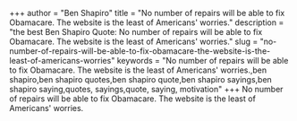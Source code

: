 +++
author = "Ben Shapiro"
title = "No number of repairs will be able to fix Obamacare. The website is the least of Americans' worries."
description = "the best Ben Shapiro Quote: No number of repairs will be able to fix Obamacare. The website is the least of Americans' worries."
slug = "no-number-of-repairs-will-be-able-to-fix-obamacare-the-website-is-the-least-of-americans-worries"
keywords = "No number of repairs will be able to fix Obamacare. The website is the least of Americans' worries.,ben shapiro,ben shapiro quotes,ben shapiro quote,ben shapiro sayings,ben shapiro saying,quotes, sayings,quote, saying, motivation"
+++
No number of repairs will be able to fix Obamacare. The website is the least of Americans' worries.

